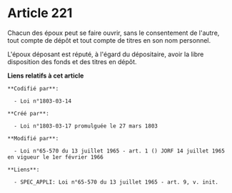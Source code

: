 # Article 221

Chacun des époux peut se faire ouvrir, sans le consentement de l'autre, tout compte de dépôt et tout compte de titres en son
nom personnel.

L'époux déposant est réputé, à l'égard du dépositaire, avoir la libre disposition des fonds et des titres en dépôt.

**Liens relatifs à cet article**

	**Codifié par**:

	  - Loi n°1803-03-14

	**Créé par**:

	  - Loi n°1803-03-17 promulguée le 27 mars 1803

	**Modifié par**:

	  - Loi n°65-570 du 13 juillet 1965 - art. 1 () JORF 14 juillet 1965 en vigueur le 1er février 1966

	**Liens**:

	  - SPEC_APPLI: Loi n°65-570 du 13 juillet 1965 - art. 9, v. init.
